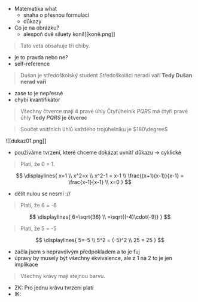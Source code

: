 - Matematika what
	- snaha o přesnou formulaci
	- důkazy
- Co je na obrázku?
	- alespoň dvě siluety koní![[koně.png]]
> Tato veta obsahuje tři chiby.
- je to pravda nebo ne?
- self-reference

>Dušan je středoškolský student
>Středoškoláci neradi vaří
>**Tedy Dušan nerad vaří**
- zase to je nepřesné
- chybí kvantifikátor

>Všechny čtverce mají 4 pravé úhly
>Čtyřúhelník $PQRS$ má čtyři pravé úhly
>**Tedy $PQRS$ je čtverec**

>Součet vnitřních úhlů každého trojúhelníku je $180\degree$

![[dukaz01.png]]

- používáme tvrzení, které chceme dokázat uvnitř důkazu -> cyklické

> Platí, že 0 = 1.

$$
\displaylines{
x=1 \\
x^2=x \\
x^2-1 = x-1 \\
\frac{(x+1)(x-1)}{x-1} = \frac{x-1}{x-1} \\
x=0
}
$$
- dělit nulou se nesmí ://

> Platí, že 6 = -6

$$
\displaylines{
6=\sqrt{36} \\
=\sqrt{(-4)\cdot(-9)}
}
$$
> Platí, že 5 = -5

$$
\displaylines{
5=-5 \\
5^2 = (-5)^2 \\
25 = 25
}
$$
- začla jsem s nepravdivým předpokladem a to je fuj
- úpravy by musely být všechny ekvivalence, ale z 1 na 2 to je jen implikace

> Všechny krávy mají stejnou barvu.
- ZK: Pro jednu krávu tvrzení platí
- IK: 